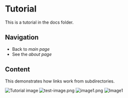 ---
---

# Tutorial

This is a tutorial in the docs folder.

## Navigation

* Back to *main page*
* See the *about page*

## Content

This demonstrates how links work from subdirectories.

![Tutorial image](test-image.png)
![test-image.png](test-image.png)
![image1.png](/image1.png)
![Image1](/image1.png)
